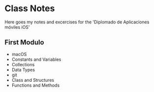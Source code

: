 # Class Notes

Here goes my notes and excercises for the 'Diplomado de Aplicaciones móviles iOS'

## First Modulo
- macOS
- Constants and Variables
- Collections
- Data Types
- git
- Class and Structures
- Functions and Methods
